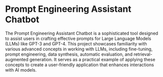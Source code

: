 # Prompt Engineering Assistant Chatbot
 The Prompt Engineering Assistant Chatbot is a sophisticated tool designed to assist users in crafting effective prompts for Large Language Models (LLMs) like GPT-3 and GPT-4. This project showcases familiarity with various advanced concepts in working with LLMs, including fine-tuning, prompt engineering, data synthesis, automatic evaluation, and retrieval-augmented generation. It serves as a practical example of applying these concepts to create a user-friendly application that enhances interactions with AI models.
